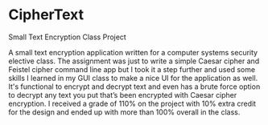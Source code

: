 # CipherText
Small Text Encryption Class Project

A small text encryption application written for a computer systems security elective class. The assignment was just to write a simple Caesar cipher and Feistel cipher command line app but I took it a step further and used some skills I learned in my GUI class to make a nice UI for the application as well. It's functional to encrypt and decrypt text and even has a brute force option to decrypt any text you put that’s been encrypted with Caesar cipher encryption. I received a grade of 110% on the project with 10% extra credit for the design and ended up with more than 100% overall in the class.
